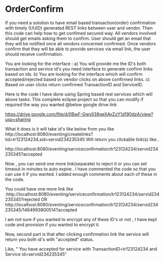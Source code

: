 # OrderConfirm

If you need a solution to have email based transaction(order) confirmation with timely (UUID) generated REST links between user and vendor.
Then this code can help how to get confimed secured way.
All vendors involved should get emails asking them to confirm. User should get an email that they will be notified once all vendors concerned confirmed.
Once vendors confirm that they will be able to provide services via email link, the user should receive confirmation.



You are looking for the interface :
       a) You will provide me the ID's both transaction and service id's  you need interface to generate confirm links based on ids.
       b) You are looking for the interface which will confirm accepted/rejected based on vendor clicks on above confirmed links.
       c) Based on user clicks return confirmed TransactionID and ServiceID.


Here is the code I have done using Spring based rest services which will above  tasks: This complete eclipse project so that you can modify if required the way you wanted   @below google drive link          

https://drive.google.com/file/d/0BwF-GwyII38geXAyZzY1d190dzA/view?usp=sharing



What it does is it will take id's like below from you like  http://localhost:8080/eventing/createlinks?tid=tr123124234,sid=servid234235345
Will return you clickable link(s) like..

http://localhost:8080/eventing/serviceconfirmation/tr123124234/servid234235345?accepted

Now , you can send one more link(separate)  to reject it or you can set timeout in minutes to auto expire .  I have commented the code so that you can use it if you wanted.
I added enough comments about each of these in the code.

You could have one more link like :http://localhost:8080/eventing/serviceconfirmation/tr123124234/servid234235345?rejected
OR
http://localhost:8080/eventing/serviceconfirmation/tr123124234/servid234235345/1464993800514?accepted


I am not sure if you wanted to encrypt any of these ID's or not , I have kept code and provision if you wanted to encrypt it.


Now, second part is that after clicking confirmation link the service will return you both id's with "accepted" status.

Like,   " You have accepted for service with TransactionID=tr123124234 and Service id=servid234235345"

